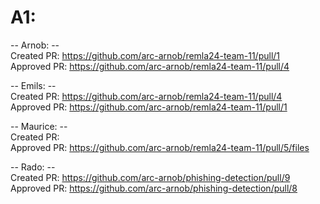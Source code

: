# A1:
-- Arnob: -- <br>
Created PR: https://github.com/arc-arnob/remla24-team-11/pull/1 <br>
Approved PR: https://github.com/arc-arnob/remla24-team-11/pull/4

-- Emils: -- <br>
Created PR: https://github.com/arc-arnob/remla24-team-11/pull/4 <br>
Approved PR: https://github.com/arc-arnob/remla24-team-11/pull/1

-- Maurice: -- <br>
Created PR: <br>
Approved PR: https://github.com/arc-arnob/remla24-team-11/pull/5/files

-- Rado: -- <br>
Created PR: https://github.com/arc-arnob/phishing-detection/pull/9 <br>
Approved PR: https://github.com/arc-arnob/phishing-detection/pull/8

